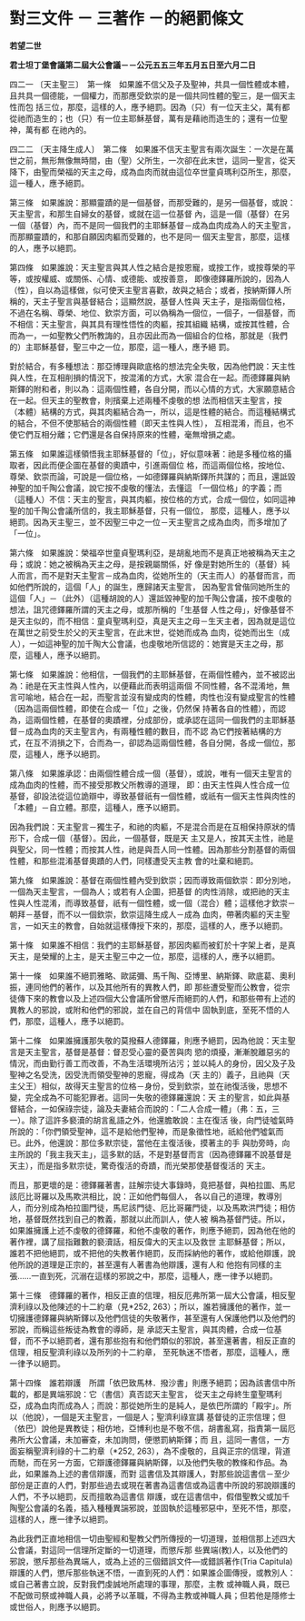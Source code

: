 # 對三文件 － 三著作 －的絕罰條文


**若望二世**

**君士坦丁堡會議第二屆大公會議－－公元五五三年五月五日至六月二日**





四二一 
〔天主聖三〕　第一條　如果誰不信父及子及聖神，共具一個性體或本體，且共具一個德能，一個權力，而那應受欽崇的是一個共同性體的聖三，是一個天主性而包
括三位，那麼，這樣的人，應予絕罰。因為（只）有一位天主父，萬有都從祂而造生的；也（只）有一位主耶穌基督，萬有是藉祂而造生的；還有一位聖神，萬有都
在祂內的。

四二二	〔天主降生成人〕　第二條　如果誰不信天主聖言有兩次誕生：一次是在萬世之前，無形無像無時間，由（聖）父所生，一次卻在此末世，這同一聖言，從天降下，由聖而榮福的天主之母，成為血肉而就由這位卒世童貞瑪利亞所生，那麼，這一種人，應予絕罰。

第三條　如果誰說：那顯靈蹟的是一個基督，而那受難的，是另一個基督，或說：天主聖言，和那生自婦女的基督，或就在這一位基督
內，這是一個（基督）在另一個（基督）內，而不是同一個我們的主耶穌基督－成為血肉成為人的天主聖言，而那顯靈蹟的，和那自願因肉軀而受難的，也不是同一
個天主聖言，那麼，這樣的人，應予以絕罰。

第四條　如果誰說：天主聖言與其人性之結合是按恩寵，或按工作，或按尊榮的平等，或按權威、或關係、心情、或德能、或按善意，
即像德鐸羅所說的，因為人（性），自以為這樣做，似可使天主聖言喜歡，故與之結合；或者，按納斯鐸人所稱的，天主子聖言與基督結合；這顯然說，基督人性與
天主子，是指兩個位格，不過在名稱、尊榮、地位、欽崇方面，可以偽稱為一個位，一個子，一個基督，而不相信：天主聖言，與其具有理性悟性的肉軀，按其組織
結構，或按其性體，合而為一，一如聖教父們所教誨的，且亦因此而為一個組合的位格，那就是（我們的）主耶穌基督，聖三中之一位，那麼，這一種人，應予絕
罰。

對於結合，有多種想法：那亞博理與歐底格的想法完全失敬，因為他們說：天主性與人性，在互相削損的情況下，按混淆的方式，大家
混合在一起。而德鐸羅與納斯鐸的附和者，則以為：這兩個性體，各自分開，而以心情的方式，大家願意結合在一起。但天主的聖教會，則擯棄上述兩種不虔敬的想
法而相信天主聖言，按（本體）結構的方式，與其肉軀結合為一，所以，這是性體的結合。而這種結構式的結合，不但不使那結合的兩個性體（即天主性與人性），
互相混淆，而且，也不使它們互相分離；它們還是各自保持原來的性體，毫無增損之處。

第五條　如果誰這樣領悟我主耶穌基督的「位」，好似意味著：祂是多種位格的攝取者，因此而便企圖在基督的奧蹟中，引進兩個位
格，而這兩個位格，按地位、尊榮、欽崇而論，可說是一個位格，一如德鐸羅與納斯鐸所共謀的；而且，還詆毀神聖的加千陶公會議，說它按不虔敬的懂法，去懂這
「一個位格」的字義；而（這種人）不信：天主的聖言，與其肉軀，按位格的方式，合成一個位，如同這神聖的加千陶公會議所信的，我主耶穌基督，只有一個位，
那麼，這種人，應予以絕罰。因為天主聖三，並不因聖三中之一位－天主聖言之成為血肉，而多增加了「一位」。

第六條　如果誰說：榮福卒世童貞聖瑪利亞，是胡亂地而不是真正地被稱為天主之母；或說：她之被稱為天主之母，是按親屬關係，好
像是對她所生的（基督）純人而言，而不是對天主聖言－成為血肉，從她所生的（天主而人）的基督而言，而如他們所說的，這個「人」的誕生，應歸諸天主聖言，
因為聖言曾偕同她所生的這個「人」－（此外）（這種胡說的人）還詆毀神聖的加千陶公會議，按不虔敬的想法，詛咒德鐸羅所謂的天主之母，或那所稱的「生基督
人性之母」，好像基督不是天主似的，而不相信：童貞聖瑪利亞，真是天主之母－生天主者，因為就是這位在萬世之前受生於父的天主聖言，在此末世，從她而成為
血肉，從她而出生（成人），一如這神聖的加千陶大公會議，也虔敬地所信認的：她實是天主之母，那麼，這種人，應予以絕罰。

第七條　如果誰說：他相信，一個我們的主耶穌基督，在兩個性體內，並不被認出為：祂是在天主性與人性內，以便藉此而表明這兩個
不同性體，各不混淆地，無言可喻地，結合在一起，而聖言並沒有變成肉的性體，肉性也沒有變成聖言的性體（因為這兩個性體，即使在合成一「位」之後，仍然保
持著各自的性體），而認為，這兩個性體，在基督的奧蹟裡，分成部份，或承認在這同一個我們的主耶穌基督－成為血肉的天主聖言內，有兩種性體的數目，而不認
為它們按著結構的方式，在互不消損之下，合而為一，卻認為這兩個性體，各自分開，各成一個位，那麼，這種人，應予以絕罰。

第八條　如果誰承認：由兩個性體合成一個（基督），或說，唯有一個天主聖言的成為血肉的性體，而不接受那教父所教導的道理，
即：由天主性與人性合成一位基督，卻設法從這位詭辯中，導致基督祇有一個性體，或祇有一個天主性與肉性的「本體」－自立體。那麼，這種人，應予以絕罰。

因為我們說：天主聖言－獨生子，和祂的肉軀，不是混合而是在互相保持原狀的情形下，合成一個（基督）。因此，一個基督，既是天
主又是人，按其天主性，祂是與聖父，同一性體；而按其人性，祂是與吾人同一性體。因為那些分割基督的兩個性體，和那些混淆基督奧蹟的人們，同樣遭受天主教
會的吐棄和絕罰。

第九條　如果誰說：基督在兩個性體內受到欽崇；因而導致兩個欽崇：即分別地，一個為天主聖言，一個為人；或若有人企圖，把基督
的肉性消除，或把祂的天主性與人性混淆，而導致基督，祇有一個性體，或一個（混合）體；這樣他才欽崇－朝拜－基督，而不以一個欽崇，欽崇這降生成人－成為
血肉，帶著肉軀的天主聖言，一如天主的教會，自始就這樣傳授下來的，那麼，這樣的人，應予以絕罰。

第十條　如果誰不相信：我們的主耶穌基督，那因肉軀而被釘於十字架上者，是真天主，是榮耀的上主，是天主聖三中之一位，那麼，這樣的人，應予以絕罰。

第十一條　如果誰不絕罰雅略、歐諾彌、馬千陶、亞博里、納斯鐸、歐底葛、奧利振，連同他們的著作，以及其他所有的異教人們，即
那些遭受聖而公教會，從宗徒傳下來的教會以及上述四個大公會議所曾懲斥而絕罰的人們，和那些帶有上述的異教人的邪說，或附和他們的邪說，並在自己的背信中
固執到底，至死不悟的人們，那麼，這種人，應予以絕罰。

第十二條　如果誰擁護那失敬的莫撥蘇人德鐸羅，則應予絕罰，因為他說：天主聖言是天主聖言，基督是基督：督忍受心靈的憂苦與肉
慾的煩擾，漸漸脫離惡劣的情況，而由勤行善工而改善，不為生活環境所沾污；並以純人的身份，因父及子及聖神之名受洗，因受洗而領受聖神的恩寵，得成為（天
主的）義子，且祂與（天主父王）相似，故得天主聖言的位格－身份，受到欽崇，並在祂復活後，思想不變，完全成為不可能犯罪者。這同一失敬的德鐸羅還說：天
主的聖言，如此與基督結合，一如保祿宗徒，論及夫妻結合而說的：「二人合成一體」（弗：五，三一）。除了這許多褻瀆的胡言亂語之外，他還膽敢說：主在復活
後，向門徒噓氣時所說的：「你們領受聖神，這不是給他們聖神，而是象徵性地，祇給他們噓氣而已。此外，他還說：那位多默宗徒，當他在主復活後，摸著主的手
與肋旁時，向主所說的「我主我天主」，這多默的話，不是對基督而言（因為德鐸羅不說基督是天主），而是指多默宗徒，驚奇復活的奇蹟，而光榮那使基督復活的
天主。

而且，那更壞的是：德鐸羅著書，註解宗徒大事錄時，竟把基督，與柏拉圖、馬尼該厄比哥羅以及馬欺洪相比，說：正如他們每個人，
各以自己的道理，教導別人，而分別成為柏拉圖門徒，馬尼該門徒、厄比哥羅門徒，以及馬欺洪門徒；相仿地，基督既然找到自己的教義，那就以此而訓人，使人被
稱為基督門徒。所以，如果誰擁護上述不虔敬的德鐸羅，和他不虔敬的著作，則應予絕罰，因為他在他的著作裡，講了屈指難數的褻瀆話，相反偉大的天主以及救世
主耶穌基督；所以，誰若不把他絕罰，或不把他的失教著作絕罰，反而採納他的著作，或給他辯護，說他所說的道理是正宗的，甚至還有人著書為他辯護，還有人和
他抱有同樣的主張……一直到死，沉溺在這樣的邪說之中，那麼，這種人，應一律予以絕罰。

第十三條　德鐸羅的著作，相反正直的信理，相反厄弗所第一屆大公會議，相反聖濟利祿以及他陳述的十二約章（見*252, 
263）；所以，誰若擁護他的著作，並一切擁護德鐸羅與納斯鐸以及他們信徒的失敬著作，甚至還有人保護他們以及他們的邪說，而稱這些叛徒為教會的導師，是
承認天主聖言，與其肉體，合成一位基督，而不予以絕罰者，還有那些抱有和他們類似的邪說，甚至還著書，相反正直的信理，相反聖濟利祿以及所列的十二約章，
至死執迷不悟者，那麼，這種人，應一律予以絕罰。

第十四條　誰若辯護　所謂「依巴致馬林．撥沙書」則應予絕罰；因為該書信中所載的，都是異端邪說：它（書信）真否認天主聖言，
從天主之母終生童聖瑪利亞，成為血肉而成為人；而說：那從她所生的是純人，是依巴所謂的「殿宇」。所以（他說），一個是天主聖言，一個是人；聖濟利祿宣講
基督徒的正宗信理；但（依巴）說他是異教徒；相仿地，亞博利也是不敬不信，胡書亂寫，指責第一屆厄弗所大公會議，未加審查，未加詢問，便懲罰納斯鐸；而
且，這同一書信，一方面妄稱聖濟利祿的十二約章（*252, 
263），為不虔敬的，且與正宗的信理，背道而馳，而在另一方面，它辯護德鐸羅與納斯鐸，以及他們失敬的教條和作品。為此，如果誰為上述的書信辯護，而對
這書信及其辯護人，對那些說這書信－至少部份是正直的人們，對那些過去或現在著書為這書信或為這書中所說的邪說辯護的人們，不予以絕罰，反而擅敢為這書信
辯護，或在這書信中，假借聖教父或加千陶聖公會議的名義，插入種種異諯邪說，並固執於這種邪惡中，至死不悟，那麼，這樣的人，應一律予以絕罰。

為此我們正直地相信一切由聖經和聖教父們所傳授的一切道理，並相信那上述四大公會議，對這同一信理所定斷的一切道理，而懲斥那
些異端(教)人，以及他們的邪說，懲斥那些為異端人，或為上述的三個錯誤文件—或錯誤著作(Tria 
Capitula)辯護的人們，懲斥那些執迷不悟，一直到死的人們：如果誰企圖傳授，或教別人：或自己著書立說，反對我們虔誠地所處理的事理，那麼，主教
或神職人員，既已不配做司祭或神職人員，必將予以革職，不得為主教或神職人員；但若他是隱修士或世俗人，則應予以絕罰。

